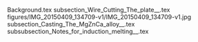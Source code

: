 Background.tex
subsection_Wire_Cutting_The_plate__.tex
figures/IMG_20150409_134709-v1/IMG_20150409_134709-v1.jpg
subsection_Casting_The_MgZnCa_alloy__.tex
subsubsection_Notes_for_induction_melting__.tex
